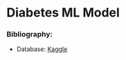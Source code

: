 # Diabetes ML Model

### Bibliography:

- Database: [Kaggle](https://www.kaggle.com/datasets/mathchi/diabetes-data-set)
